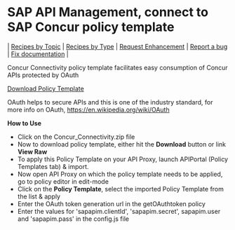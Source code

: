 # SAP API Management, connect to SAP Concur policy template

\| [Recipes by Topic](../../../api-recipes-by-usecase.md) \| [Recipes by Type](../../../api-recipes-by-type.md) \| [Request Enhancement](https://github.com/SAP-samples/apibusinesshub-api-recipes/issues/new?assignees=&labels=Recipe%20Fix,enhancement&template=recipe-request.md&title=Improve%20concur-connectivity-policy-template ) \| [Report a bug](https://github.com/SAP-samples/apibusinesshub-api-recipes/issues/new?assignees=&labels=Recipe%20Fix,bug&template=bug_report.md&title=Issue%20with%20concur-connectivity-policy-template ) \| [Fix documentation](https://github.com/SAP-samples/apibusinesshub-api-recipes/issues/new?assignees=&labels=Recipe%20Fix,documentation&template=bug_report.md&title=Docu%20fix%20concur-connectivity-policy-template ) \|


Concur Connectivity policy template facilitates easy consumption of Concur APIs protected by OAuth

[Download Policy Template](Concur_Connectivity.zip)

OAuth helps to secure APIs and this is one of the industry standard, for more info on OAuth, https://en.wikipedia.org/wiki/OAuth


**How to Use**

* Click on the Concur_Connectivity.zip file
* Now to download policy template, either hit the **Download** button or link **View Raw**
* To apply this Policy Template on your API Proxy, launch APIPortal (Policy Templates tab) & import.
* Now open API Proxy on which the policy template needs to be applied, go to policy editor in edit-mode
* Click on the **Policy Template**, select the imported Policy Template from the list & apply
* Enter the OAuth token generation url in the getOAuthtoken policy
* Enter the values for 'sapapim.clientId', 'sapapim.secret', sapapim.user and 'sapapim.pass' in the config.js file
